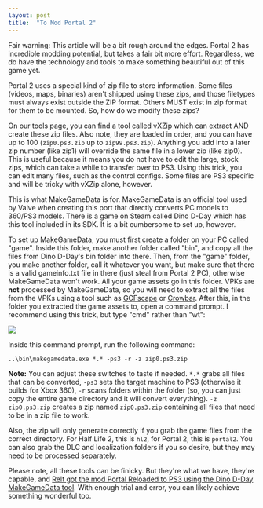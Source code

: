 ```yaml
---
layout: post
title:  "To Mod Portal 2"
---
```


Fair warning: This article will be a bit rough around the edges. Portal 2 has incredible modding potential, but takes a fair bit more effort. Regardless, we do have the technology and tools to make something beautiful out of this game yet.

Portal 2 uses a special kind of zip file to store information. Some files (videos, maps, binaries) aren't shipped using these zips, and those filetypes must always exist outside the ZIP format. Others MUST exist in zip format for them to be mounted. So, how do we modify these zips?

On our tools page, you can find a tool called vXZip which can extract AND create these zip files. Also note, they are loaded in order, and you can have up to 100 (`zip0.ps3.zip` up to `zip99.ps3.zip`). Anything you add into a later zip number (like zip1) will override the same file in a lower zip (like zip0). This is useful because it means you do not have to edit the large, stock zips, which can take a while to transfer over to PS3. Using this trick, you can edit many files, such as the control configs. Some files are PS3 specific and will be tricky with vXZip alone, however.

This is what MakeGameData is for. MakeGameData is an official tool used by Valve when creating this port that directly converts PC models to 360/PS3 models. There is a game on Steam called Dino D-Day which has this tool included in its SDK. It is a bit cumbersome to set up, however.

To set up MakeGameData, you must first create a folder on your PC called "game". Inside this folder, make another folder called "bin", and copy all the files from Dino D-Day's bin folder into there. Then, from the "game" folder, you make another folder, call it whatever you want, but make sure that there is a valid gameinfo.txt file in there (just steal from Portal 2 PC), otherwise MakeGameData won't work. All your game assets go in this folder. VPKs are **not** processed by MakeGameData, so you will need to extract all the files from the VPKs using a tool such as [GCFscape](https://developer.valvesoftware.com/wiki/GCFScape) or [Crowbar](https://developer.valvesoftware.com/wiki/Crowbar). After this, in the folder you extracted the game assets to, open a command prompt. I recommend using this trick, but type "cmd" rather than "wt":

![](./cmd.gif)

Inside this command prompt, run the following command:

`..\bin\makegamedata.exe *.* -ps3 -r -z zip0.ps3.zip`

**Note:** You can adjust these switches to taste if needed. `*.*` grabs all files that can be converted, `-ps3` sets the target machine to PS3 (otherwise it builds for Xbox 360), `-r` scans folders within the folder (so, you can just copy the entire game directory and it will convert everything). `-z zip0.ps3.zip` creates a zip named `zip0.ps3.zip` containing all files that need to be in a zip file to work.

Also, the zip will only generate correctly if you grab the game files from the correct directory. For Half Life 2, this is `hl2`, for Portal 2, this is `portal2`. You can also grab the DLC and localization folders if you so desire, but they may need to be processed separately.

Please note, all these tools can be finicky. But they're what we have, they're capable, and [Relt got the mod Portal Reloaded to PS3 using the Dino D-Day MakeGameData tool](https://www.youtube.com/watch?v=xN82N-7FiGU). With enough trial and error, you can likely achieve something wonderful too.